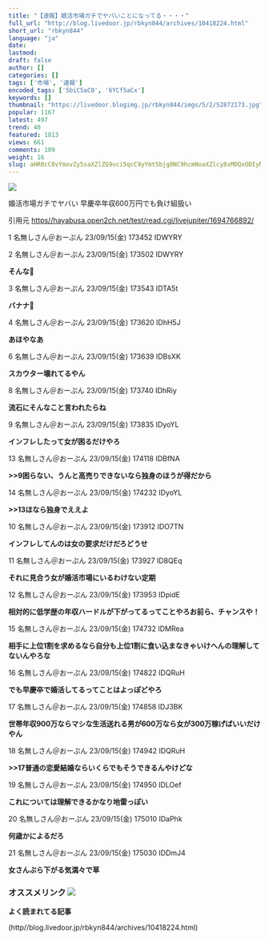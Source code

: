 ```yaml
---
title: "【速報】婚活市場ガチでヤバいことになってる・・・・"
full_url: "http://blog.livedoor.jp/rbkyn844/archives/10418224.html"
short_url: "rbkyn844"
language: "ja"
date: 
lastmod: 
draft: false
author: []
categories: []
tags: ['市場', '速報']
encoded_tags: ['5biC5aC0', '6YCf5aCx']
keywords: []
thumbnail: "https://livedoor.blogimg.jp/rbkyn844/imgs/5/2/52872173.jpg"
popular: 1167
latest: 497
trend: 40
featured: 1813
views: 661
comments: 109
weight: 16
slug: aHR0cC8vYmxvZy5saXZlZG9vci5qcC9yYmt5bjg0NC9hcmNoaXZlcy8xMDQxODIyNC5odG1s
---
```


![](https://livedoor.blogimg.jp/rbkyn844/imgs/5/2/52872173.jpg)

<div><p>婚活市場ガチでヤバい 早慶卒年収600万円でも負け組扱い</p><p>引用元 <a href='https//hayabusa.open2ch.net/test/read.cgi/livejupiter/1694766892/' target='_blank' title=''>https//hayabusa.open2ch.net/test/read.cgi/livejupiter/1694766892/ </a> </p><p class='res1'>1 名無しさん＠おーぷん 23/09/15(金) 173452 IDWYRY</p> <p class='res1'>2 名無しさん＠おーぷん 23/09/15(金) 173502 IDWYRY </p> <p class='res2'><b> そんな🥺</b></p> <p class='res1'>3 名無しさん＠おーぷん 23/09/15(金) 173543 IDTA5t </p> <p class='res2'><b> バナナ🍌</b></p> <p class='res1'>4 名無しさん＠おーぷん 23/09/15(金) 173620 IDhH5J </p> <p class='res2'><b> あほやなあ </b></p> <p class='res1'>6 名無しさん＠おーぷん 23/09/15(金) 173639 IDBsXK </p> <p class='res2'><b> スカウター壊れてるやん </b></p> <p class='res1'>8 名無しさん＠おーぷん 23/09/15(金) 173740 IDhRiy </p> <p class='res2'><b> 流石にそんなこと言われたらね </b></p> <p class='no-pc'></p> <p class='res1'>9 名無しさん＠おーぷん 23/09/15(金) 173835 IDyoYL </p> <p class='res2'><b> インフレしたって女が困るだけやろ </b></p> <p class='res1'>13 名無しさん＠おーぷん 23/09/15(金) 174118 IDBfNA </p> <p class='res2'><b> >>9困らない、うんと高売りできないなら独身のほうが得だから </b></p> <p class='res1'>14 名無しさん＠おーぷん 23/09/15(金) 174232 IDyoYL </p> <p class='res2'><b> >>13ほなら独身でええよ </b></p> <p class='res1'>10 名無しさん＠おーぷん 23/09/15(金) 173912 IDO7TN </p> <p class='res2'><b> インフレしてんのは女の要求だけだろどうせ </b></p> <p class='res1'>11 名無しさん＠おーぷん 23/09/15(金) 173927 ID8QEq </p> <p class='res2'><b> それに見合う女が婚活市場にいるわけない定期 </b></p> <p class='res1'>12 名無しさん＠おーぷん 23/09/15(金) 173953 IDpidE </p> <p class='res2'><b> 相対的に低学歴の年収ハードルが下がってるってことやろお前ら、チャンスや！ </b></p> <p class='res1'>15 名無しさん＠おーぷん 23/09/15(金) 174732 IDMRea </p> <p class='res2'><b> 相手に上位1割を求めるなら自分も上位1割に食い込まなきゃいけへんの理解してないんやろな </b></p> <p class='res1'>16 名無しさん＠おーぷん 23/09/15(金) 174822 IDQRuH </p> <p class='res2'><b> でも早慶卒で婚活してるってことはよっぽどやろ </b></p> <p class='res1'>17 名無しさん＠おーぷん 23/09/15(金) 174858 IDJ3BK </p> <p class='res2'><b> 世帯年収900万ならマシな生活送れる男が600万なら女が300万稼げばいいだけやん </b></p> <p class='res1'>18 名無しさん＠おーぷん 23/09/15(金) 174942 IDQRuH </p> <p class='res2'><b> >>17普通の恋愛結婚ならいくらでもそうできるんやけどな </b></p> <p class='res1'>19 名無しさん＠おーぷん 23/09/15(金) 174950 IDLOef </p> <p class='res2'><b> これについては理解できるかなり地雷っぽい </b></p> <p class='res1'>20 名無しさん＠おーぷん 23/09/15(金) 175010 IDaPhk </p> <p class='res2'><b> 何歳かによるだろ </b></p> <p class='res1'>21 名無しさん＠おーぷん 23/09/15(金) 175030 IDDmJ4 </p> <p class='res2'><b> 女さんぶら下がる気満々で草 </b></p> <p id='5077e33f033c4e934bb013c7c4eb8bbd'> </p> <p class='no-pc'></p> <h3 class='linkh'>オススメリンク <img src='http//blog.livedoor.jp/rbkyn844/ftp/fusagikom-fikergh.png'></h3> <p class='link2'> </p> <p class='no-pc'></p> <p class='no-pc'><p><b>よく読まれてる記事</b></p></p> </div>

(http//blog.livedoor.jp/rbkyn844/archives/10418224.html)
